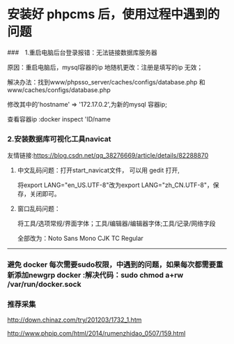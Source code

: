 # 安装好 phpcms 后，使用过程中遇到的问题

###　1.重启电脑后台登录报错：无法链接数据库服务器

原因：重启电脑后，mysql容器的ip 地随机更改：注册是填写的ip 无效；

解决办法：找到www/phpsso_server/caches/configs/database.php 和www/caches/configs/database.php 

修改其中的'hostname' => '172.17.0.2',为新的mysql 容器ip;

查看容器ip :docker inspect  'ID/name

### 2.安装数据库可视化工具navicat

友情链接:https://blog.csdn.net/qq_38276669/article/details/82288870

1. 中文乱码问题：打开start_navicat文件， 可以用 gedit 打开,

   将export LANG="en_US.UTF-8"改为export LANG="zh_CN.UTF-8"，保存，关闭即可。

2. 窗口乱码问题：

   将工具/选项常规/界面字体；工具/编辑器/编辑器字体;工具/记录/网络字段

   全部改为：Noto Sans Mono CJK TC Regular 



---

### 避免 docker 每次需要sudo权限，中遇到的问题，如果每次都需要重新添加newgrp docker :解决代码：sudo chmod a+rw /var/run/docker.sock



### 推荐采集

http://down.chinaz.com/try/201203/1732_1.htm

http://www.phpip.com/html/2014/rumenzhidao_0507/159.html

